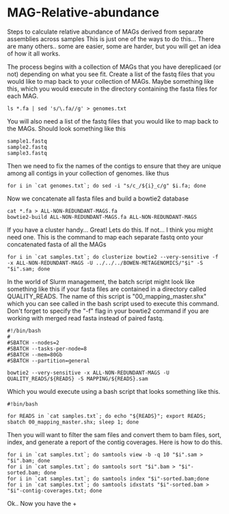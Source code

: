 # MAG-Relative-abundance
Steps to calculate relative abundance of MAGs derived from separate assemblies across samples
This is just one of the ways to do this... There are many others.. some are easier, some are harder, but you will get an idea of how it all works.

The process begins with a collection of MAGs that you have dereplicaed (or not) depending on what you see fit.
Create a list of the fastq files that you would like to map back to your collection of MAGs.  Maybe something like this, which you would execute in the directory containing the fasta files for each MAG.
    
    ls *.fa | sed 's/\.fa//g' > genomes.txt

You will also need a list of the fastq files that you would like to map back to the MAGs.  Should look something like this

    sample1.fastq
    sample2.fastq
    sample3.fastq

Then we need to fix the names of the contigs to ensure that they are unique among all contigs in your collection of genomes.  like thus

    for i in `cat genomes.txt`; do sed -i "s/c_/${i}_c/g" $i.fa; done
    
Now we concatenate all fasta files and build a bowtie2 database

    cat *.fa > ALL-NON-REDUNDANT-MAGS.fa
    bowtie2-build ALL-NON-REDUNDANT-MAGS.fa ALL-NON-REDUNDANT-MAGS
    
If you have a cluster handy... Great!  Lets do this.  If not... I think you might need one.  This is the command to map each separate fastq onto your concatenated fasta of all the MAGs

    for i in `cat samples.txt`; do clusterize bowtie2 --very-sensitive -f -x ALL-NON-REDUNDANT-MAGS -U ../../../BOWEN-METAGENOMICS/"$i" -S "$i".sam; done
    
In the world of Slurm management, the batch script might look like something like this if your fasta files are contained in a directory called QUALITY_READS.  The name of this script is "00_mapping_master.shx" which you can see called in the bash script used to execute this command.  Don't forget to specify the "-f" flag in your bowtie2 command if you are working with merged read fasta instead of paired fastq.

    #!/bin/bash
    #
    #SBATCH --nodes=2
    #SBATCH --tasks-per-node=8
    #SBATCH --mem=80Gb
    #SBATCH --partition=general

    bowtie2 --very-sensitive -x ALL-NON-REDUNDANT-MAGS -U QUALITY_READS/${READS} -S MAPPING/${READS}.sam
    
Which you would execute using a bash script that looks something like this.

    #!bin/bash

    for READS in `cat samples.txt`; do echo "${READS}"; export READS; sbatch 00_mapping_master.shx; sleep 1; done

    
Then you will want to filter the sam files and convert them to bam files, sort, index, and generate a report of the contig coverages.  Here is how to do this.

    for i in `cat samples.txt`; do samtools view -b -q 10 "$i".sam > "$i".bam; done
    for i in `cat samples.txt`; do samtools sort "$i".bam > "$i"-sorted.bam; done
    for i in `cat samples.txt`; do samtools index "$i"-sorted.bam;done
    for i in `cat samples.txt`; do samtools idxstats "$i"-sorted.bam > "$i"-contig-coverages.txt; done
    
Ok.. Now you have the +
    

